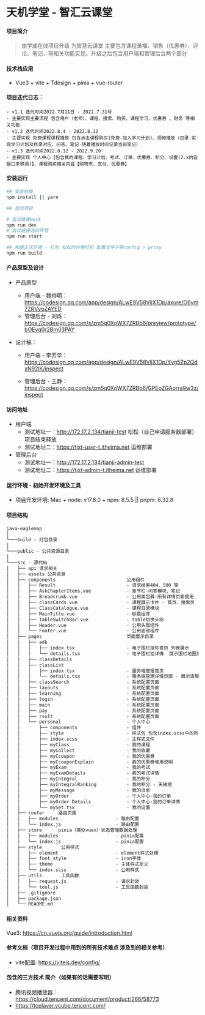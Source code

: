 # 天机学堂 - 智汇云课堂
#### 项目简介
> 由学成在线项目升级 为智慧云课堂 主要包含课程录播、销售（优惠券）、评论、笔记、等相关功能实现。升级之后包含用户端和管理后台两个部分
#### 技术栈应用

- Vue3 + vite + Tdesign + pinia + vue-router
#### 项目迭代日志：
    - v1.1 迭代时间2022.7月11日 - 2022.7.31号
    - 主要实现主要流程 包含用户（老师）、课程、搜索、购买、课程学习、优惠券 、财务 等相关功能
    - v1.2 迭代时间2022.8.4 - 2022.8.12
    - 主要实现 免费课程课程播放 包含点击课程购买(免费-加入学习计划)、视频播放（目录-实现学习计划及目录对应、问答、笔记-随着播放时间记录当前笔记）
    - v1.3 迭代时间2022.8.12 - 2022.9.20
    - 主要实现 个人中心【包含我的课程、学习计划、考试、订单、优惠券、积分、设置(2.x内容接口未联调)】、课程购买相关内容【购物车、支付、优惠券】
 
#### 安装运行

``` bash
## 安装依赖 
npm install || yarn 

## 启动项目 

# 启动链接mock
npm run dev
# 启动链接测试环境
npm run start

## 构建正式环境 - 打包 松松的环境打包 配置文件子啊config > proxy
npm run build 

```
#### 产品原型及设计

- 产品原型
    - 用户端 - 魏帅明： https://codesign.qq.com/app/design/ALwE9V58VljX1Dp/axure/O6ym7ZRVvqZAYED
    - 管理后台 - 刘烁： https://codesign.qq.com/s/zm5q0XqWX7ZRBb6/preview/prototype/bOEvq0r2Bm03PAY

- 设计稿：
    - 用户端 - 李芳华： https://codesign.qq.com/app/design/ALwE9V58VljX1Dp/Yyg5Zp2QdxN92lK/inspect

    - 管理后台 - 王静： https://codesign.qq.com/s/zm5q0XqWX7ZRBb6/GPEpZGAprra9w3z/inspect

#### 访问地址
- 用户端 
    - 测试地址一：http://172.17.2.134/tianji-test 松松（自己申请服务器部署）项目结束释放
    - 测试地址二：https://tjxt-user-t.itheima.net 运维部署
- 管理后台
    - 测试地址一：http://172.17.2.134/tianji-admin-test
    - 测试地址二：https://tjxt-admin-t.itheima.net 运维部署

#### 运行环境 - 初始开发环境及工具

- 项目开发环境: Mac + node: v17.8.0 + npm: 8.5.5 || pnpm: 6.32.8

#### 项目结构
```html
java-eaglemap  
│
└───build - 打包目录
│   
└───public - 公共资源目录
│     
└───src - 源代码
│   ├── api 请求相关
│   ├── assets 公共资源
│   ├── conponents                          公用组件
│   │   ├── Result                          - 请求结果404、500 等
│   │   ├── AskChapterItems.vue             - 章节栏-问答模块、笔记
│   │   ├── Breadcrumb.vue                  - 公用面包屑-所有详情页面使用
│   │   ├── classCards.vue                  - 课程展示卡片 - 首页、搜索页
│   │   ├── ClassCatalogue.vue              - 课程目录模块
│   │   ├── MainTitle.vue                   - 标题组件
│   │   ├── TableSwitchBar.vue              - table切换头部
│   │   ├── Header.vue                      - 公用头部组件
│   │   └── Footer.vue                      - 公用底部组件
│   ├── pages                               页面展示目录
│   │   ├── adk 
│   │   │   ├── index.tsx                   - 电子围栏挂你首页 列表展示
│   │   │   └── details.tsx                 - 电子围栏挂详情  展示围栏地图及
│   │   ├── classDetails                           
│   │   ├── classList
│   │   │   ├── index.tsx                   - 服务端管理首页
│   │   │   └── details.tsx                 - 服务端管理详情页面 - 展示该服务下的终端列表
│   │   ├── classSearch                     - 系统配置页面
│   │   ├── layouts                         - 系统配置页面
│   │   ├── learning                        - 系统配置页面
│   │   ├── login                           - 系统配置页面
│   │   ├── main                            - 系统配置页面
│   │   ├── pay                             - 系统配置页面
│   │   ├── rsult                           - 系统配置页面
│   │   └── personal                        - 个人中心
│   │       ├── components                  - 组件
│   │       ├── style                       - 样式包 包含index.scss中的所引用的样式
│   │       ├── index.scss                  - 主样式文件
│   │       ├── myClass                     - 我的课程
│   │       ├── myCollect                   - 我的收藏
│   │       ├── myCcoupon                   - 我的优惠券
│   │       ├── myCcouponExplain            - 我的优惠券使用说明
│   │       ├── myExam                      - 我的考试
│   │       ├── myExamDetails               - 我的考试详情
│   │       ├── myIntegral                  - 我的积分
│   │       ├── myIntegralRanking           - 我的积分 - 天梯榜
│   │       ├── myMessage                   - 我的消息
│   │       ├── myOrder                     - 个人中心-我的订单
│   │       ├── myOrder Details             - 个人中心-我的订单详情
│   │       └── mySet.tsx                   - 我的设置
│   ├── router     路由页面
│   │   ├── modules                     - 路由配置
│   │   └── index.js                    - 路由配置
│   ├── store      pinia（类似vuex）状态管理数据处理
│   │   ├── modules                     - pinia配置
│   │   └── index.js                    - pinia配置
│   ├── style       公用样式
│   │   ├── element                     - element样式处理 
│   │   ├── font_style                  - icon字体
│   │   ├── theme                       - 主体样式定义
│   │   └── index.scss                  - 公用样式 
│   ├── utils       工具函数
│   │   ├── request.js                  - 请求封装
│   │   └── tool.js                     - 工具函数封装 
│   ├── .gitignore
│   ├── package.json
│   └── README.md

```

#### 相关资料
Vue3: https://cn.vuejs.org/guide/introduction.html
#### 参考文档（项目开发过程中用到的所有技术难点 涉及到的相关参考）
- vite配置: https://vitejs.dev/config/
#### 包含的三方技术 简介（如果有的话需要写明）
- 腾讯视频播放器：https://cloud.tencent.com/document/product/266/58773
- https://tcplayer.vcube.tencent.com/
